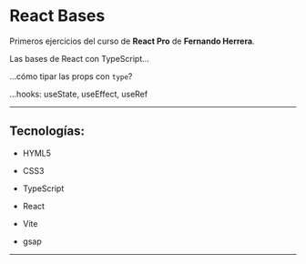 # React Bases

Primeros ejercicios del curso de **React Pro** de **Fernando Herrera**.

Las bases de React con TypeScript...

...cómo tipar las props con `type`?

...hooks: useState, useEffect, useRef

---

## Tecnologías:

- HYML5

- CSS3

- TypeScript

- React

- Vite

- gsap

---